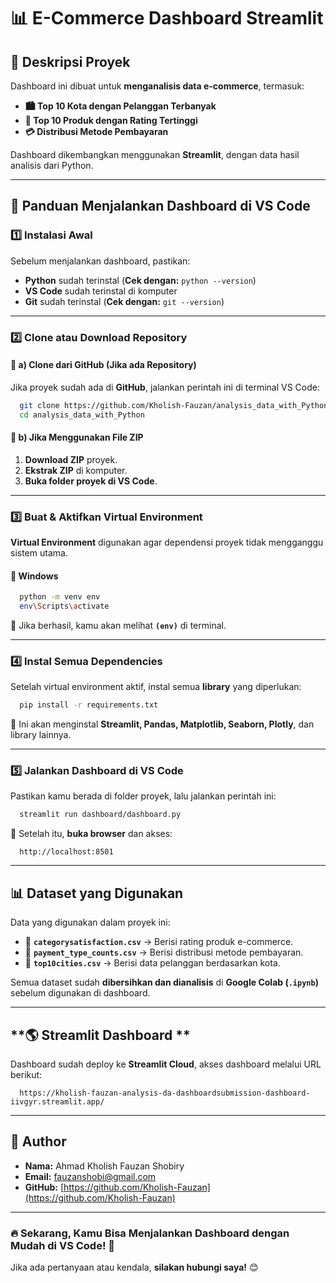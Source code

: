 # 📊 E-Commerce Dashboard Streamlit

## 📌 Deskripsi Proyek
Dashboard ini dibuat untuk **menganalisis data e-commerce**, termasuk:
- **🏙️ Top 10 Kota dengan Pelanggan Terbanyak**
- **🛒 Top 10 Produk dengan Rating Tertinggi**
- **💳 Distribusi Metode Pembayaran**

Dashboard dikembangkan menggunakan **Streamlit**, dengan data hasil analisis dari Python.

---

## **🚀 Panduan Menjalankan Dashboard di VS Code**

### **1️⃣ Instalasi Awal**
Sebelum menjalankan dashboard, pastikan:
- **Python** sudah terinstal (**Cek dengan:** `python --version`)
- **VS Code** sudah terinstal di komputer
- **Git** sudah terinstal (**Cek dengan:** `git --version`)

---

### **2️⃣ Clone atau Download Repository**
#### **🔹 a) Clone dari GitHub (Jika ada Repository)**
Jika proyek sudah ada di **GitHub**, jalankan perintah ini di terminal VS Code:
```bash
  git clone https://github.com/Kholish-Fauzan/analysis_data_with_Python.git
  cd analysis_data_with_Python
```
#### **🔹 b) Jika Menggunakan File ZIP**
1. **Download ZIP** proyek.
2. **Ekstrak ZIP** di komputer.
3. **Buka folder proyek di VS Code**.

---

### **3️⃣ Buat & Aktifkan Virtual Environment**
**Virtual Environment** digunakan agar dependensi proyek tidak mengganggu sistem utama.

#### **🔹 Windows**
```bash
  python -m venv env
  env\Scripts\activate

```
📌 Jika berhasil, kamu akan melihat **`(env)`** di terminal.

---

### **4️⃣ Instal Semua Dependencies**
Setelah virtual environment aktif, instal semua **library** yang diperlukan:
```bash
  pip install -r requirements.txt
```
📌 Ini akan menginstal **Streamlit, Pandas, Matplotlib, Seaborn, Plotly**, dan library lainnya.

---

### **5️⃣ Jalankan Dashboard di VS Code**
Pastikan kamu berada di folder proyek, lalu jalankan perintah ini:
```bash
  streamlit run dashboard/dashboard.py
```
📌 Setelah itu, **buka browser** dan akses:
```
  http://localhost:8501
```

---

## **📊 Dataset yang Digunakan**
Data yang digunakan dalam proyek ini:
- 📂 **`categorysatisfaction.csv`** → Berisi rating produk e-commerce.
- 📂 **`payment_type_counts.csv`** → Berisi distribusi metode pembayaran.
- 📂 **`top10cities.csv`** → Berisi data pelanggan berdasarkan kota.

Semua dataset sudah **dibersihkan dan dianalisis** di **Google Colab (`.ipynb`)** sebelum digunakan di dashboard.

---

## **🌎 Streamlit Dashboard **
Dashboard sudah deploy ke **Streamlit Cloud**, akses dashboard melalui URL berikut:
```
  https://kholish-fauzan-analysis-da-dashboardsubmission-dashboard-iivgyr.streamlit.app/
```
---

## **📝 Author**
- **Nama:** Ahmad Kholish Fauzan Shobiry 
- **Email:** fauzanshobi@gmail.com  
- **GitHub:** [https://github.com/Kholish-Fauzan](https://github.com/Kholish-Fauzan)  

---

### **🔥 Sekarang, Kamu Bisa Menjalankan Dashboard dengan Mudah di VS Code!** 🚀  
Jika ada pertanyaan atau kendala, **silakan hubungi saya!** 😊

